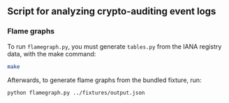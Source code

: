 ## Script for analyzing crypto-auditing event logs

### Flame graphs

To run `flamegraph.py`, you must generate `tables.py` from the IANA
registry data, with the make command:

```sh
make
```

Afterwards, to generate flame graphs from the bundled fixture, run:

```sh
python flamegraph.py ../fixtures/output.json
```
